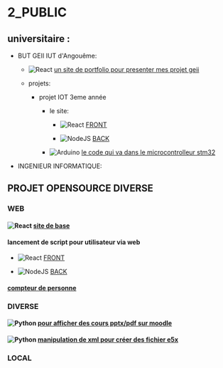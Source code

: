 # 2_PUBLIC

## universitaire : 

 -  BUT GEII IUT d'Angouême:
     - ![React](https://img.shields.io/badge/react-%2320232a.svg?style=for-the-badge&logo=react&logoColor=%2361DAFB) [un site de portfolio pour presenter mes projet geii](https://github.com/calaxo/GEII-portfolio)

     - projets:
       - projet IOT 3eme année
         - le site:
           - ![React](https://img.shields.io/badge/react-%2320232a.svg?style=for-the-badge&logo=react&logoColor=%2361DAFB) [FRONT](https://github.com/calaxo/SAE-front)

           - ![NodeJS](https://img.shields.io/badge/node.js-6DA55F?style=for-the-badge&logo=node.js&logoColor=white) [BACK](https://github.com/calaxo/SAE-back)

         - ![Arduino](https://img.shields.io/badge/-Arduino-00979D?style=for-the-badge&logo=Arduino&logoColor=white) [le code qui va dans le microcontrolleur stm32](https://github.com/calaxo/SAE-arduino)

 - INGENIEUR INFORMATIQUE:



## PROJET OPENSOURCE DIVERSE

### WEB

#### ![React](https://img.shields.io/badge/react-%2320232a.svg?style=for-the-badge&logo=react&logoColor=%2361DAFB) [site de base](https://github.com/calaxo/Base-Site)

#### lancement de script pour utilisateur via web

 - ![React](https://img.shields.io/badge/react-%2320232a.svg?style=for-the-badge&logo=react&logoColor=%2361DAFB) [FRONT](https://github.com/calaxo/user-script-FRONT)

 - ![NodeJS](https://img.shields.io/badge/node.js-6DA55F?style=for-the-badge&logo=node.js&logoColor=white) [BACK](https://github.com/calaxo/user-script-BACK)

#### [compteur de personne](https://github.com/calaxo/gathervent)

### 
### DIVERSE

#### ![Python](https://img.shields.io/badge/python-3670A0?style=for-the-badge&logo=python&logoColor=ffdd54) [pour afficher des cours pptx/pdf sur moodle](https://github.com/calaxo/PPTXToMoodleCourses)

#### ![Python](https://img.shields.io/badge/python-3670A0?style=for-the-badge&logo=python&logoColor=ffdd54) [manipulation de xml pour créer des fichier e5x](https://github.com/calaxo/e5x)

### LOCAL

